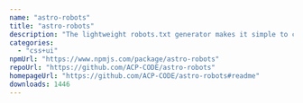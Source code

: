 ```yaml
---
name: "astro-robots"
title: "astro-robots"
description: "The lightweight robots.txt generator makes it simple to create compliant robots.txt files specifically for Astro integrations, with zero-config support, an intuitive JSDoc API, and always up-to-date verified bots user-agents."
categories:
  - "css+ui"
npmUrl: "https://www.npmjs.com/package/astro-robots"
repoUrl: "https://github.com/ACP-CODE/astro-robots"
homepageUrl: "https://github.com/ACP-CODE/astro-robots#readme"
downloads: 1446
---
```

